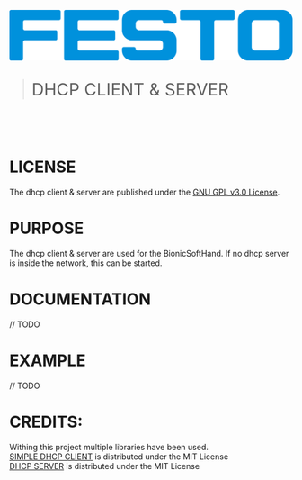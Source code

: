[![FESTO](images/logo.png)](https://www.festo.com/group/de/cms/10156.htm)

> <p style="font-size:30px">DHCP CLIENT & SERVER </p>

<br></br>
# LICENSE
The dhcp client & server are published under the [GNU GPL v3.0 License](https://www.gnu.org/licenses/gpl-3.0.de.html).

# PURPOSE
The dhcp client & server are used for the BionicSoftHand. If no dhcp server is inside the network, this can be started.

# DOCUMENTATION
// TODO

# EXAMPLE
// TODO

# CREDITS:
Withing this project multiple libraries have been used.     
[SIMPLE DHCP CLIENT](https://github.com/playma/simple_dhcp) is distributed under the MIT License   
[DHCP SERVER](https://github.com/niccokunzmann/python_dhcp_server) is distributed under the MIT License 
